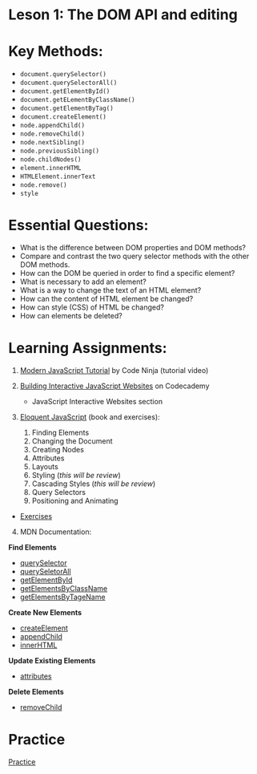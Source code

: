 # Leson 1: The DOM API and editing

# Key Methods:
- `document.querySelector()`
- `document.querySelectorAll()`
- `document.getElementById()`
- `document.getELementByClassName()`
- `document.getElementByTag()`
- `document.createElement()`
- `node.appendChild()`
- `node.removeChild()`
- `node.nextSibling()`
- `node.previousSibling()`
- `node.childNodes()`
- `element.innerHTML`
- `HTMLElement.innerText`
- `node.remove()`
- `style`

# Essential Questions:
* What is the difference between DOM properties and DOM methods?
* Compare and contrast the two query selector methods with the other DOM methods.
* How can the DOM be queried in order to find a specific element?
* What is necessary to add an element?
* What is a way to change the text of an HTML element?
* How can the content of HTML element be changed?
* How can style (CSS) of HTML be changed?
* How can elements be deleted?

# Learning Assignments:

1. [Modern JavaScript Tutorial](https://youtu.be/wKBu_dEaF9E) by Code Ninja (tutorial video)

2. [Building Interactive JavaScript Websites](https://www.codecademy.com/learn/build-interactive-websites) on Codecademy
    * JavaScript Interactive Websites section

3. [Eloquent JavaScript](https://eloquentjavascript.net/14_dom.html#h_jS5BEpmLY0) (book and exercises): 
     1. Finding Elements
     2. Changing the Document
     3. Creating Nodes
     4. Attributes
     5. Layouts
     6. Styling (_this will be review_)
     7. Cascading Styles (_this will be review_)
     8. Query Selectors
     9. Positioning and Animating
        
- [Exercises](https://eloquentjavascript.net/14_dom.html#h_TcUD2vzyMe)
  
4. MDN Documentation:

  **Find Elements**
  - [querySelector](https://developer.mozilla.org/en-US/docs/Web/API/Document/querySelector)
  - [querySeletorAll](https://developer.mozilla.org/en-US/docs/Web/API/Document/querySelectorAll)
  - [getElementById](https://developer.mozilla.org/en-US/docs/Web/API/Document/getElementById)
  - [getElementsByClassName](https://developer.mozilla.org/en-US/docs/Web/API/Document/getElementsByClassName)
  - [getElementsByTageName](https://developer.mozilla.org/en-US/docs/Web/API/Element/getElementsByTagName)

  **Create New Elements**
  - [createElement](https://developer.mozilla.org/en-US/docs/Web/API/Document/createElement)
  - [appendChild](https://developer.mozilla.org/en-US/docs/Web/API/Node/appendChild)
  - [innerHTML](https://developer.mozilla.org/en-US/docs/Web/API/Element/innerHTML)

  **Update Existing Elements**
  - [attributes](https://developer.mozilla.org/en-US/docs/Web/API/Element/attributes)

  **Delete Elements**
  - [removeChild](https://developer.mozilla.org/en-US/docs/Web/API/Node/removeChild)
  

# Practice
[Practice](./practice)
